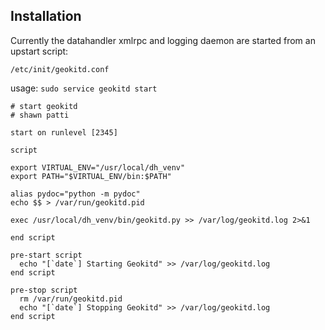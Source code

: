 ## Installation

Currently the datahandler xmlrpc and logging daemon are started from an upstart script:

`/etc/init/geokitd.conf`

usage: `sudo service geokitd start`

```
# start geokitd 
# shawn patti

start on runlevel [2345]

script

export VIRTUAL_ENV="/usr/local/dh_venv"
export PATH="$VIRTUAL_ENV/bin:$PATH"

alias pydoc="python -m pydoc"
echo $$ > /var/run/geokitd.pid

exec /usr/local/dh_venv/bin/geokitd.py >> /var/log/geokitd.log 2>&1

end script

pre-start script
  echo "[`date`] Starting Geokitd" >> /var/log/geokitd.log
end script

pre-stop script
  rm /var/run/geokitd.pid
  echo "[`date`] Stopping Geokitd" >> /var/log/geokitd.log
end script
```
